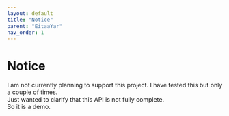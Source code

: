 ```yaml
---
layout: default
title: "Notice"
parent: "EitaaYar"
nav_order: 1
---
```

# Notice
I am not currently planning to support this project. I have tested this but only a couple of times. \
Just wanted to clarify that this API is not fully complete. \
So it is a demo.